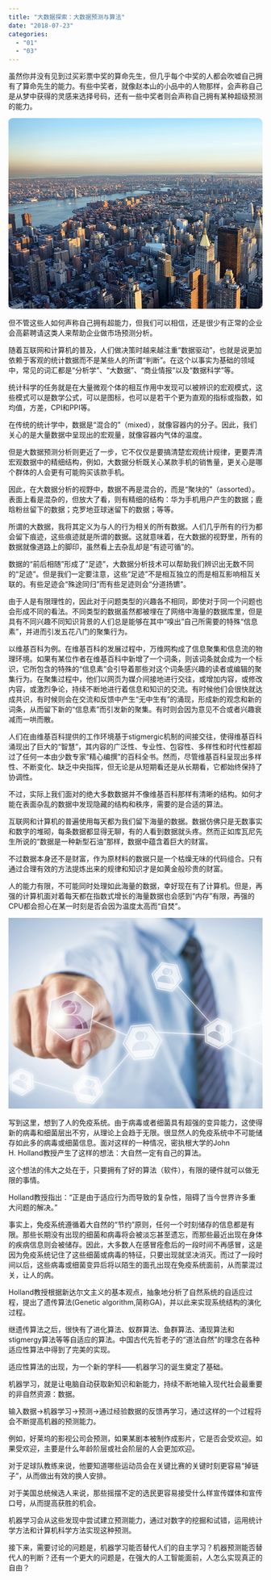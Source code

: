 ```yaml
---
title: "大数据探索：大数据预测与算法"
date: "2018-07-23"
categories: 
  - "01"
  - "03"
---
```


虽然你并没有见到过买彩票中奖的算命先生，但几乎每个中奖的人都会吹嘘自己拥有了算命先生的能力。有些中奖者，就像赵本山的小品中的人物那样，会声称自己是从梦中获得的灵感来选择号码，还有一些中奖者则会声称自己拥有某种超级预测的能力。

![](images/美国.png)

但不管这些人如何声称自己拥有超能力，但我们可以相信，还是很少有正常的企业会高薪聘请这类人来帮助企业做市场预测分析。

随着互联网和计算机的普及，人们做决策时越来越注重“数据驱动”，也就是说更加依赖于客观的统计数据而不是某些人的所谓“判断”。在这个以事实为基础的领域中，常见的词汇都是“分析学”、“大数据”、“商业情报”以及“数据科学”等。

统计科学的任务就是在大量微观个体的相互作用中发现可以被辨识的宏观模式，这些模式可以是数学公式，可以是图标，也可以是若干个更为直观的指标或指数，如均值，方差，CPI和PPI等。

在传统的统计学中，数据是“混合的”（mixed），就像容器内的分子。因此，我们关心的是大量数据中呈现出的宏观量，就像容器内气体的温度。

但是大数据预测分析则更近了一步，它不仅仅是要搞清楚宏观统计规律，更要弄清宏观数据中的精细结构，例如，大数据分析既关心某款手机的销售量，更关心是哪个群体的人会更有可能购买该款手机。

因此，在大数据分析的视野中，数据不再是混合的，而是“聚块的”（assorted）。表面上看是混杂的，但放大了看，则有精细的结构：华为手机用户产生的数据；鹿晗粉丝留下的数据；克罗地亚球迷留下的数据；等等。

所谓的大数据，我将其定义为与人的行为相关的所有数据。人们几乎所有的行为都会留下痕迹，这些痕迹就是所谓的数据。这就意味着，在大数据的视野里，所有的数据就像道路上的脚印，虽然看上去杂乱却是“有迹可循”的。

数据的“前后相随”形成了“足迹”，大数据分析技术可以帮助我们辨识出无数不同的“足迹”。但是我们一定要注意，这些“足迹”不是相互独立的而是相互影响相互关联的。有些足迹会“殊途同归”而有些足迹则会“分道扬镳”。

由于人是有限理性的，因此对于问题类型的兴趣各不相同，即使对于同一个问题也会形成不同的看法。不同类型的数据虽然都被埋在了网络中海量的数据库里，但是具有不同兴趣不同知识背景的人们总是能够在其中“嗅出”自己所需要的特殊“信息素”，并进而引发五花八门的聚集行为。

以维基百科为例。在维基百科的发展过程中，万维网构成了信息聚集和信息流的物理环境。如果有某位作者在维基百科中新增了一个词条，则该词条就会成为一个标识，它所包含的特殊的“信息素”会引导着那些对这个词条感兴趣的读者或编辑的聚集行为。在聚集过程中，他们以网页为媒介间接地进行交往，或增加内容，或修改内容，或激烈争论，持续不断地进行着信息和知识的交流。有时候他们会很快就达成共识，有时候则会在交流和反馈中产生“无中生有”的涌现，形成新的观念和新的词条，从而留下新的“信息素”而引发新的聚集。有时则会因为意见不合或者兴趣衰减而一哄而散。

人们在由维基百科提供的工作环境基于stigmergic机制的间接交往，使得维基百科涌现出了巨大的“智慧”，其内容的广泛性、专业性、包容性、多样性和时代性都超过了任何一本由少数专家“精心编撰”的百科全书。然而，尽管维基百科呈现出多样性、不断变化、缺乏中央指挥，但无论是从短期看还是从长期看，它都始终保持了协调性。

不过，实际上我们面对的绝大多数数据并不像维基百科那样有清晰的结构。如何才能在表面杂乱的数据中发现隐藏的结构和秩序，需要的是合适的算法。

互联网和计算机的普遍使用每天都为我们留下海量的数据。数据仿佛只是无数事实和数字的堆砌，每条数据都显得无聊，有的人看到数据就头疼。然而正如库瓦尼先生所说的“数据是一种新型石油”那样，数据中蕴含着巨大的财富。

不过数据本身还不是财富，作为原材料的数据只是一个枯燥无味的代码组合。只有通过合理有效的方法提炼出来的规律和知识才是如黄金般珍贵的财富。

人的能力有限，不可能同时处理如此海量的数据，幸好现在有了计算机。但是，再强的计算机面对着每天都在指数式增长的海量数据也会感到“内存”有限，再强的CPU都会担心在某一时刻是否会因为温度太高而“自焚”。

![](images/6-1.jpg)

写到这里，想到了人的免疫系统。由于病毒或者细菌具有超强的变异能力，这使得新的病毒和细菌层出不穷，从理论上会趋于无限。很显然人的免疫系统中不可能储存如此多的病毒或细菌信息。面对这样的一种情况，密执根大学的John H. Holland教授产生了这样的想法：大自然一定有自己的算法。

这个想法的伟大之处在于，只要拥有了好的算法（软件），有限的硬件就可以做无限的事情。

Holland教授指出：“正是由于适应行为而导致的复杂性，阻碍了当今世界许多重大问题的解决。”

事实上，免疫系统遵循着大自然的“节约”原则，任何一个时刻储存的信息都是有限。那些长期没有出现的细菌和病毒将会被淡忘甚至遗忘，而那些最近出现在身体的疾病信息则会被储存。因此，大多数人在感冒痊愈后的一段时间不再感冒，这是因为免疫系统记住了这些细菌或病毒的特征，只要出现就坚决消灭。而过了一段时间以后，这些病毒或细菌变异后将以陌生的面孔出现在免疫系统面前，从而蒙混过关，让人的病。

Holland教授根据新达尔文主义的基本观点，抽象地分析了自然系统的自适应过程，提出了遗传算法(Genetic algorithm,简称GA)，并以此来实现系统结构的演化过程。

继遗传算法之后，很快有了进化算法、蚁群算法、鱼群算法、涌现算法和stigmergy算法等等自适应的算法。中国古代先哲老子的“道法自然”的理念在各种适应性算法中得到了完美的实现。

适应性算法的出现，为一个新的学科——机器学习的诞生奠定了基础。

机器学习，就是让电脑自动获取新知识和新能力，持续不断地输入现代社会最重要的非自然资源：数据。

输入数据→机器学习→预测→通过经验数据的反馈再学习，通过这样的一个过程将会不断提高机器的预测能力。

例如，好莱坞的影视公司会预测，如果某剧本被制作成影片，它是否会受欢迎。如果受欢迎，主要是什么年龄阶层或社会阶层的人会更加欢迎。

对于足球队教练来说，他要知道哪些运动员会在关键比赛的关键时刻更容易“掉链子”，从而做出有效的换人安排。

对于美国总统候选人来说，那些摇摆不定的选民更容易接受什么样宣传媒体和宣传口号，从而提高获胜的机会。

机器学习会从这些发现中尝试建立预测能力，通过对数字的挖掘和试错，运用统计学方法和计算机科学方法实现这种预测。

接下来，需要讨论的问题是，机器学习能否替代人们的自主学习？机器预测能否替代人的判断？还有一个更大的问题是，在强大的人工智能面前，人怎么实现真正的自由？
